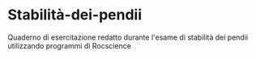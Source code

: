 # Stabilità-dei-pendii
Quaderno di esercitazione redatto durante l'esame di stabilità dei pendii utilizzando programmi di Rocscience
